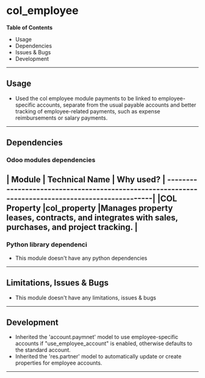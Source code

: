 # col_employee

**Table of Contents**

* Usage
* Dependencies
* Issues & Bugs
* Development

---

## Usage

* Used the col employee module payments to be linked to employee-specific accounts, separate from the usual payable accounts and better tracking of employee-related payments, such as expense reimbursements or salary payments.

---

## Dependencies

### Odoo modules dependencies

| Module         | Technical Name | Why used?													|
--------------------------------------------------------------------------------------------------|
|COL Property    |col_property    |Manages property leases, contracts, and integrates with sales, purchases, and project tracking.   |
---

### Python library dependenci

* This module doesn't have any python dependencies

---

## Limitations, Issues & Bugs

* This module doesn't have any limitations, issues & bugs

---

## Development

* Inherited the 'account.paymnet' model to use employee-specific accounts if "use_employee_account" is enabled, otherwise defaults to the standard account.
* Inherited the 'res.partner' model to automatically update or create properties for employee accounts.
---
